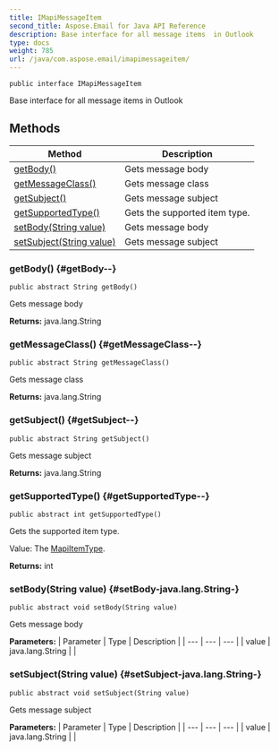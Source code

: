 ```yaml
---
title: IMapiMessageItem
second_title: Aspose.Email for Java API Reference
description: Base interface for all message items  in Outlook
type: docs
weight: 785
url: /java/com.aspose.email/imapimessageitem/
---
```

```
public interface IMapiMessageItem
```

Base interface for all message items in Outlook
## Methods

| Method | Description |
| --- | --- |
| [getBody()](#getBody--) | Gets message body |
| [getMessageClass()](#getMessageClass--) | Gets message class |
| [getSubject()](#getSubject--) | Gets message subject |
| [getSupportedType()](#getSupportedType--) | Gets the supported item type. |
| [setBody(String value)](#setBody-java.lang.String-) | Gets message body |
| [setSubject(String value)](#setSubject-java.lang.String-) | Gets message subject |
### getBody() {#getBody--}
```
public abstract String getBody()
```


Gets message body

**Returns:**
java.lang.String
### getMessageClass() {#getMessageClass--}
```
public abstract String getMessageClass()
```


Gets message class

**Returns:**
java.lang.String
### getSubject() {#getSubject--}
```
public abstract String getSubject()
```


Gets message subject

**Returns:**
java.lang.String
### getSupportedType() {#getSupportedType--}
```
public abstract int getSupportedType()
```


Gets the supported item type.

Value: The [MapiItemType](../../com.aspose.email/mapiitemtype).

**Returns:**
int
### setBody(String value) {#setBody-java.lang.String-}
```
public abstract void setBody(String value)
```


Gets message body

**Parameters:**
| Parameter | Type | Description |
| --- | --- | --- |
| value | java.lang.String |  |

### setSubject(String value) {#setSubject-java.lang.String-}
```
public abstract void setSubject(String value)
```


Gets message subject

**Parameters:**
| Parameter | Type | Description |
| --- | --- | --- |
| value | java.lang.String |  |

